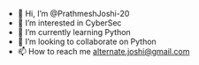 - 👋 Hi, I’m @PrathmeshJoshi-20
- 👀 I’m interested in CyberSec
- 🌱 I’m currently learning Python
- 💞️ I’m looking to collaborate on Python
- 📫 How to reach me alternate.joshi@gmail.com
